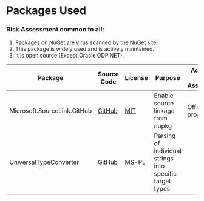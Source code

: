 

# Packages Used

### Risk Assessment common to all:
1. Packages on NuGet are virus scanned by the NuGet site.
2. This package is widely used and is actively maintained.
3. It is open source (Except Oracle ODP.NET).

| Package | Source Code | License | Purpose | Additional Risk Assessment |
| ------- | ------------| ------- | ------- | -------------------------- |
| Microsoft.SourceLink.GitHub | [GitHub](https://github.com/dotnet/sourcelink) | [MIT](https://opensource.org/licenses/MIT) | Enable source linkage from nupkg | Official MS project |
| UniversalTypeConverter | [GitHub](https://github.com/t-bruning/UniversalTypeConverter) | [MS-PL](https://github.com/t-bruning/UniversalTypeConverter/blob/master/LICENSE.md) | Parsing of individual strings into specific target types |  |


